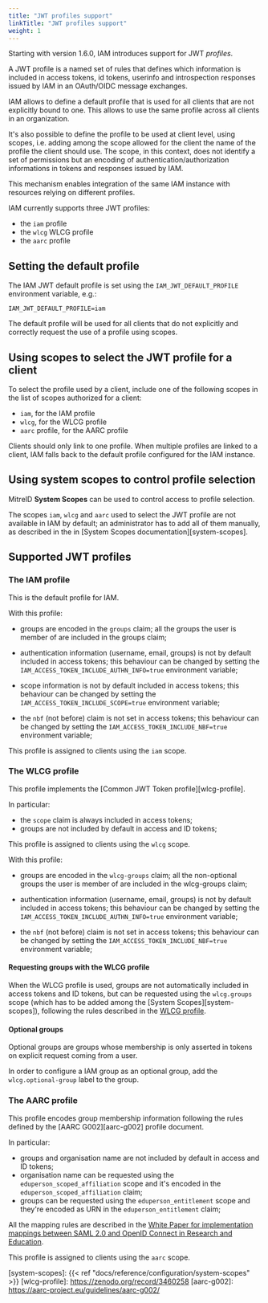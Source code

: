 ```yaml
---
title: "JWT profiles support"
linkTitle: "JWT profiles support"
weight: 1
---
```


Starting with version 1.6.0, IAM introduces support for JWT _profiles_.

A JWT profile is a named set of rules that defines which information is
included in access tokens, id tokens,  userinfo and introspection responses
issued by IAM in an OAuth/OIDC message exchanges.

IAM allows to define a default profile that is used for all clients that are
not explicitly bound to one. This allows to use the same profile across
all clients in an organization.

It's also possible to define the profile to be used at client level, using
scopes, i.e. adding among the scope allowed for the client the name of the
profile the client should use. The scope, in this context, does not identify a
set of permissions but an encoding of authentication/authorization informations
in tokens and responses issued by IAM.

This mechanism enables integration of the same IAM instance with resources
relying on different profiles.

IAM currently supports three JWT profiles:

- the `iam` profile
- the `wlcg` WLCG profile 
- the `aarc` profile


## Setting the default profile

The IAM JWT default profile is set using the `IAM_JWT_DEFAULT_PROFILE`
environment variable, e.g.:

```
IAM_JWT_DEFAULT_PROFILE=iam
```

The default profile will be used for all clients that do not explicitly and
correctly request the use of a profile using scopes. 

## Using scopes to select the JWT profile for a client

To select the profile used by a client, include one of the following scopes
in the list of scopes authorized for a client:

- `iam`, for the IAM profile
- `wlcg`, for the WLCG profile 
- `aarc` profile, for the AARC profile

Clients should only link to one profile. When multiple profiles are linked to a
client, IAM falls back to the default profile configured for the IAM instance.


## Using system scopes to control profile selection

MitreID **System Scopes** can be used to control access to profile selection.

The scopes `iam`, `wlcg` and `aarc` used to select the JWT profile are not available in IAM
by default; an administrator has to add all of them manually, as described in the
in [System Scopes documentation][system-scopes].

## Supported JWT profiles

### The IAM profile

This is the default profile for IAM.

With this profile:

- groups are encoded in the `groups` claim; all the groups the user is member
  of are included in the groups claim;

- authentication information (username, email, groups) is not by default
  included in access tokens; this behaviour can be changed by setting the
  `IAM_ACCESS_TOKEN_INCLUDE_AUTHN_INFO=true` environment variable;

- scope information is not by default included in access tokens; this behaviour
  can be changed by setting the `IAM_ACCESS_TOKEN_INCLUDE_SCOPE=true`
  environment variable;

- the `nbf` (not before) claim is not set in access tokens; this behaviour
  can be changed by setting the `IAM_ACCESS_TOKEN_INCLUDE_NBF=true`
  environment variable;

This profile is assigned to clients using the `iam`  scope.

### The WLCG profile

This profile implements the [Common JWT Token profile][wlcg-profile].

In particular:

- the `scope` claim is always included in access tokens;
- groups are not included by default in access and ID tokens; 

This profile is assigned to clients using the `wlcg` scope.

With this profile:

- groups are encoded in the `wlcg-groups` claim; all the non-optional groups the user is member
  of are included in the wlcg-groups claim;

- authentication information (username, email, groups) is not by default
  included in access tokens; this behaviour can be changed by setting the
  `IAM_ACCESS_TOKEN_INCLUDE_AUTHN_INFO=true` environment variable;

- the `nbf` (not before) claim is not set in access tokens; this behaviour
  can be changed by setting the `IAM_ACCESS_TOKEN_INCLUDE_NBF=true`
  environment variable;


#### Requesting groups with the WLCG profile

When the WLCG profile is used, groups are not automatically included in access
tokens and ID tokens, but can be requested using the `wlcg.groups` scope
(which has to be added among the [System Scopes][system-scopes]),
following the rules described in the [WLCG
profile](https://github.com/WLCG-AuthZ-WG/CommonJWTProfile/blob/master/profile.md#scope-based-group-selection).

#### Optional groups

Optional groups are groups whose membership is only asserted in tokens on
explicit request coming from a user.

In order to configure a IAM group as an optional group,
add the `wlcg.optional-group` label to the group.


### The AARC profile

This profile encodes group membership information following the rules defined
by the [AARC G002][aarc-g002] profile document.

In particular:

- groups and organisation name are not included by default in access and ID tokens;
- organisation name can be requested using the `eduperson_scoped_affiliation` scope and it's encoded in the `eduperson_scoped_affiliation` claim;
- groups can be requested using the `eduperson_entitlement` scope and they're encoded as URN in the `eduperson_entitlement` claim;

All the mapping rules are described in the [White Paper for implementation mappings between SAML 2.0 and OpenID Connect in Research and Education](https://docs.google.com/document/d/1b-Mlet3Lq7qKLEf1BnHJ4nL1fq-vMe7fzpXyrq2wp08/edit).

This profile is assigned to clients using the `aarc` scope.

[system-scopes]: {{< ref "docs/reference/configuration/system-scopes" >}}
[wlcg-profile]: https://zenodo.org/record/3460258
[aarc-g002]: https://aarc-project.eu/guidelines/aarc-g002/
